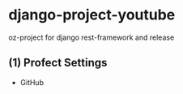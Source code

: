 # django-project-youtube
oz-project for django rest-framework and release

## (1) Profect Settings
- GitHub